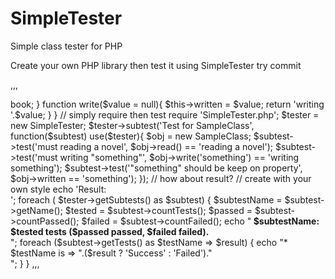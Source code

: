 # SimpleTester
Simple class tester for PHP

Create your own PHP library then test it using SimpleTester
try commit

,,,
<?php

// sample class to test
class SampleClass{
	private $book = 'a novel';
	public $written = null;
	function read(){
		return 'reading '.$this->book;
	}
	function write($value = null){
		$this->written = $value;
		return 'writing '.$value;
	}
}


// simply require then test
require 'SimpleTester.php';

$tester = new SimpleTester;

$tester->subtest('Test for SampleClass', function($subtest) use($tester){
	$obj = new SampleClass;
	$subtest->test('must reading a novel', $obj->read() == 'reading a novel');
	$subtest->test('must writing "something"', $obj->write('something') == 'writing something');
	$subtest->test('"something" should be keep on property', $obj->written == 'something');
});


// how about result?
// create with your own style
echo 'Result:<br/>';
foreach ( $tester->getSubtests() as $subtest) {
	$subtestName = $subtest->getName();
	$tested = $subtest->countTests();
	$passed = $subtest->countPassed();
	$failed = $subtest->countFailed();
	echo "<b> $subtestName: $tested tests ($passed passed, $failed failed). </b><br/>";
	foreach ($subtest->getTests() as $testName => $result) {
		echo "* $testName is => ".($result ? 'Success' : 'Failed')."<br/>";
	}
}
,,,